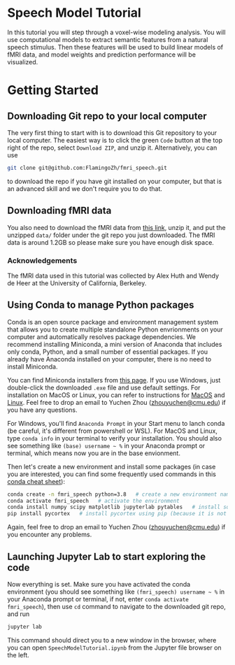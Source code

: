 # Speech Model Tutorial

In this tutorial you will step through a voxel-wise modeling analysis. You will use computational models to extract semantic features from a natural speech stimulus. Then these features will be used to build linear models of fMRI data, and model weights and prediction performance will be visualized.

# Getting Started

## Downloading Git repo to your local computer

The very first thing to start with is to download this Git repository to your local computer. The easiest way is to click the green `Code` button at the top right of the repo, select `Download ZIP`, and unzip it. Alternatively, you can use
```bash
git clone git@github.com:FlamingoZh/fmri_speech.git
```
to download the repo if you have git installed on your computer, but that is an advanced skill and we don't require you to do that.

## Downloading fMRI data

You also need to download the fMRI data from [this link](https://utexas.box.com/shared/static/4n3lemyec0wlj5rcr80991nxwflsbks9.zip), unzip it, and put the unzipped `data/` folder under the git repo you just downloaded. The fMRI data is around 1.2GB so please make sure you have enough disk space.

### Acknowledgements

The fMRI data used in this tutorial was collected by Alex Huth and Wendy de Heer at the University of California, Berkeley.

## Using Conda to manage Python packages

Conda is an open source package and environment management system that allows you to create multiple standalone Python envrionments on your computer and automatically resolves package dependencies. We recommend installing Miniconda, a mini version of Anaconda that includes only conda, Python, and a small number of essential packages. If you already have Anaconda installed on your computer, there is no need to install Miniconda.

You can find Miniconda installers from [this page](https://docs.conda.io/en/latest/miniconda.html#installing). If you use Windows, just double-click the downloaded `.exe` file and use default settings. For installation on MacOS or Linux, you can refer to instructions for [MacOS](https://docs.conda.io/projects/conda/en/latest/user-guide/install/macos.html) and [Linux](https://docs.conda.io/projects/conda/en/latest/user-guide/install/linux.html). Feel free to drop an email to Yuchen Zhou (zhouyuchen@cmu.edu) if you have any questions.

For Windows, you'll find `Anaconda Prompt` in your Start menu to lanch conda (be careful, it's different from powershell or WSL). For MacOS and Linux, type ``conda info`` in your terminal to verify your installation. You should also see something like `(base) username ~ %` in your Anaconda prompt or terminal, which means now you are in the base envionment.

Then let's create a new environment and install some packages (in case you are interested, you can find some frequently used commands in this [conda cheat sheet](https://docs.conda.io/projects/conda/en/latest/_downloads/843d9e0198f2a193a3484886fa28163c/conda-cheatsheet.pdf)):

```bash
conda create -n fmri_speech python=3.8   # create a new environment named fmri_speech
conda activate fmri_speech   # activate the environment
conda install numpy scipy matplotlib jupyterlab pytables   # install some Python packages
pip install pycortex   # install pycortex using pip (because it is not available in conda)
```
Again, feel free to drop an email to Yuchen Zhou (zhouyuchen@cmu.edu) if you encounter any problems.

## Launching Jupyter Lab to start exploring the code

Now everything is set. Make sure you have activated the conda environment (you should see something like `(fmri_speech) username ~ %` in your Anaconda prompt or terminal, if not, enter ``conda activate fmri_speech``), then use ``cd`` command to navigate to the downloaded git repo, and run 

```bash
jupyter lab
```

This command should direct you to a new window in the browser, where you can open `SpeechModelTutorial.ipynb` from the Jupyter file browser on the left.